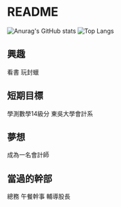 # README

![Anurag's GitHub stats](https://github-readme-stats.vercel.app/api?username=Rukiren&layout=compact&theme=vue-dark)
![Top Langs](https://github-readme-stats.vercel.app/api/top-langs/?username=Rukiren&layout=compact&theme=vue-dark)


## 興趣
看書 玩封蠟

## 短期目標
學測數學14級分
東吳大學會計系

## 夢想
成為一名會計師

## 當過的幹部
總務 午餐幹事 輔導股長

